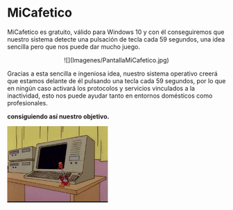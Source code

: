 # MiCafetico

MiCafetico es gratuito, válido para Windows 10 y con él conseguiremos que nuestro sistema detecte una pulsación de tecla cada 59 segundos, una idea sencilla pero que nos puede dar mucho juego.

<p align="center">
![](Imagenes/PantallaMiCafetico.jpg)
</p>

Gracias a esta sencilla e ingeniosa idea, nuestro sistema operativo creerá que estamos delante de él pulsando una tecla cada 59 segundos, por lo que en ningún caso activará los protocolos y servicios vinculados a la inactividad, esto nos puede ayudar tanto en entornos domésticos como profesionales.

**consiguiendo así nuestro objetivo.**

![](Imagenes/PajaroBebedor.gif)
